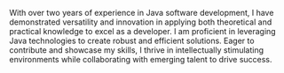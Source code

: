 With over two years of experience in Java software development, I have demonstrated versatility and innovation in applying both theoretical and practical knowledge to excel as a developer. I am proficient in leveraging Java technologies to create robust and efficient solutions. Eager to contribute and showcase my skills, I thrive in intellectually stimulating environments while collaborating with emerging talent to drive success.
